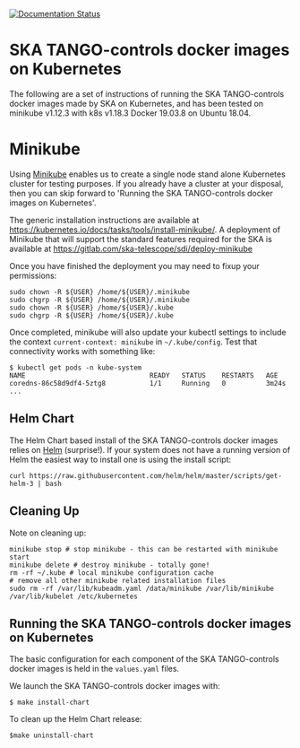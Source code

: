 

[![Documentation Status](https://readthedocs.org/projects/ska-mc-images/badge/?version=latest)](https://developer.skatelescope.org/projects/ska-mc-images/en/latest/?badge=latest)


SKA TANGO-controls docker images on Kubernetes
==============================================

The following are a set of instructions of running the SKA TANGO-controls docker images made by SKA on Kubernetes, and has been tested on minikube v1.12.3 with k8s v1.18.3 Docker 19.03.8 on Ubuntu 18.04.

Minikube
========

Using [Minikube](https://kubernetes.io/docs/getting-started-guides/minikube/) enables us to create a single node stand alone Kubernetes cluster for testing purposes.  If you already have a cluster at your disposal, then you can skip forward to 'Running the SKA TANGO-controls docker images on Kubernetes'.

The generic installation instructions are available at https://kubernetes.io/docs/tasks/tools/install-minikube/. A deployment of Minikube that will support the standard features required for the SKA is available at https://gitlab.com/ska-telescope/sdi/deploy-minikube

Once you have finished the deployment you may need to fixup your permissions:
```
sudo chown -R ${USER} /home/${USER}/.minikube
sudo chgrp -R ${USER} /home/${USER}/.minikube
sudo chown -R ${USER} /home/${USER}/.kube
sudo chgrp -R ${USER} /home/${USER}/.kube
```

Once completed, minikube will also update your kubectl settings to include the context `current-context: minikube` in `~/.kube/config`.  Test that connectivity works with something like:
```
$ kubectl get pods -n kube-system
NAME                               READY   STATUS    RESTARTS   AGE
coredns-86c58d9df4-5ztg8           1/1     Running   0          3m24s
...
```

Helm Chart
----------

The Helm Chart based install of the SKA TANGO-controls docker images relies on [Helm](https://docs.helm.sh/using_helm/#installing-helm) (surprise!).  If your system does not have a running version of Helm the easiest way to install one is using the install script:
```
curl https://raw.githubusercontent.com/helm/helm/master/scripts/get-helm-3 | bash
```

Cleaning Up
-----------

Note on cleaning up:
```
minikube stop # stop minikube - this can be restarted with minikube start
minikube delete # destroy minikube - totally gone!
rm -rf ~/.kube # local minikube configuration cache
# remove all other minikube related installation files
sudo rm -rf /var/lib/kubeadm.yaml /data/minikube /var/lib/minikube /var/lib/kubelet /etc/kubernetes
```

Running the SKA TANGO-controls docker images on Kubernetes
----------------------------------------------------------
The basic configuration for each component of the SKA TANGO-controls docker images is held in the `values.yaml` files.

We launch the SKA TANGO-controls docker images with:
```
$ make install-chart
```

To clean up the Helm Chart release:
```
$make uninstall-chart
```